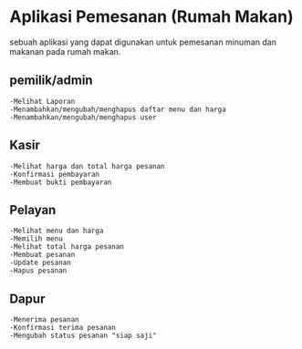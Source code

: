 # Aplikasi Pemesanan (Rumah Makan)
sebuah aplikasi yang dapat digunakan untuk pemesanan minuman dan makanan pada rumah makan.

## pemilik/admin
    -Melihat Laporan
    -Menambahkan/mengubah/menghapus daftar menu dan harga
    -Menambahkan/mengubah/menghapus user
## Kasir
    -Melihat harga dan total harga pesanan
    -Konfirmasi pembayaran
    -Membuat bukti pembayaran
## Pelayan
    -Melihat menu dan harga
    -Memilih menu
    -Melihat total harga pesanan
    -Membuat pesanan
    -Update pesanan
    -Hapus pesanan
## Dapur
    -Menerima pesanan
    -Konfirmasi terima pesanan
    -Mengubah status pesanan "siap saji"